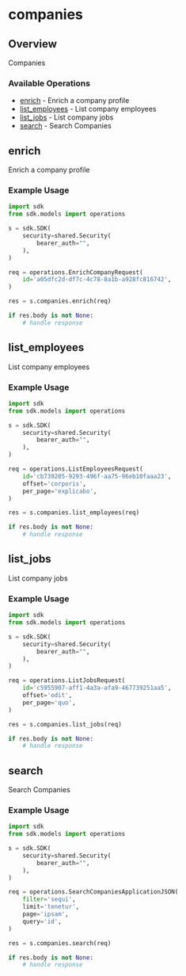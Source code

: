 # companies

## Overview

Companies

### Available Operations

* [enrich](#enrich) - Enrich a company profile
* [list_employees](#list_employees) - List company employees
* [list_jobs](#list_jobs) - List company jobs
* [search](#search) - Search Companies

## enrich

Enrich a company profile

### Example Usage

```python
import sdk
from sdk.models import operations

s = sdk.SDK(
    security=shared.Security(
        bearer_auth="",
    ),
)

req = operations.EnrichCompanyRequest(
    id='a05dfc2d-df7c-4c78-8a1b-a928fc816742',
)

res = s.companies.enrich(req)

if res.body is not None:
    # handle response
```

## list_employees

List company employees

### Example Usage

```python
import sdk
from sdk.models import operations

s = sdk.SDK(
    security=shared.Security(
        bearer_auth="",
    ),
)

req = operations.ListEmployeesRequest(
    id='cb739205-9293-496f-aa75-96eb10faaa23',
    offset='corporis',
    per_page='explicabo',
)

res = s.companies.list_employees(req)

if res.body is not None:
    # handle response
```

## list_jobs

List company jobs

### Example Usage

```python
import sdk
from sdk.models import operations

s = sdk.SDK(
    security=shared.Security(
        bearer_auth="",
    ),
)

req = operations.ListJobsRequest(
    id='c5955907-aff1-4a3a-afa9-467739251aa5',
    offset='odit',
    per_page='quo',
)

res = s.companies.list_jobs(req)

if res.body is not None:
    # handle response
```

## search

Search Companies

### Example Usage

```python
import sdk
from sdk.models import operations

s = sdk.SDK(
    security=shared.Security(
        bearer_auth="",
    ),
)

req = operations.SearchCompaniesApplicationJSON(
    filter='sequi',
    limit='tenetur',
    page='ipsam',
    query='id',
)

res = s.companies.search(req)

if res.body is not None:
    # handle response
```
